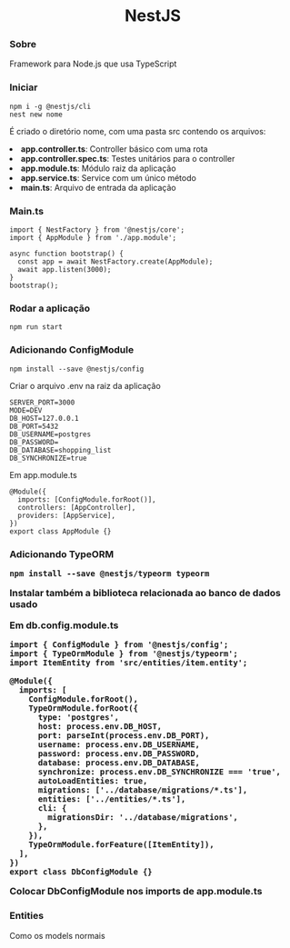 <h1 align="center">NestJS</h1>

<h3>Sobre</h3>
<p>Framework para Node.js que usa TypeScript</p>

<h3>Iniciar</h3>

```
npm i -g @nestjs/cli
nest new nome
```
<p>É criado o diretório nome, com uma pasta src contendo os arquivos:</p>
<li><b>app.controller.ts</b>: Controller básico com uma rota</li>
<li><b>app.controller.spec.ts</b>: Testes unitários para o controller</li>
<li><b>app.module.ts</b>: Módulo raiz da aplicação</li>
<li><b>app.service.ts</b>: Service com um único método</li>
<li><b>main.ts</b>: Arquivo de entrada da aplicação</li>

<h3>Main.ts</h3>

```
import { NestFactory } from '@nestjs/core';
import { AppModule } from './app.module';

async function bootstrap() {
  const app = await NestFactory.create(AppModule);
  await app.listen(3000);
}
bootstrap();
```
<h3>Rodar a aplicação</h3>

```
npm run start
```
<h3>Adicionando ConfigModule</h3>

```
npm install --save @nestjs/config
```
<p>Criar o arquivo .env na raiz da aplicação</p>

```
SERVER_PORT=3000
MODE=DEV
DB_HOST=127.0.0.1
DB_PORT=5432
DB_USERNAME=postgres
DB_PASSWORD=
DB_DATABASE=shopping_list
DB_SYNCHRONIZE=true
```
<p>Em app.module.ts</p>

```
@Module({
  imports: [ConfigModule.forRoot()],
  controllers: [AppController],
  providers: [AppService],
})
export class AppModule {}
```
<h3>Adicionando TypeORM</p>

```
npm install --save @nestjs/typeorm typeorm
```
<p>Instalar também a biblioteca relacionada ao banco de dados usado</p>
<p>Em db.config.module.ts</p>

```import { Module } from '@nestjs/common';
import { ConfigModule } from '@nestjs/config';
import { TypeOrmModule } from '@nestjs/typeorm';
import ItemEntity from 'src/entities/item.entity';

@Module({
  imports: [
    ConfigModule.forRoot(),
    TypeOrmModule.forRoot({
      type: 'postgres',
      host: process.env.DB_HOST,
      port: parseInt(process.env.DB_PORT),
      username: process.env.DB_USERNAME,
      password: process.env.DB_PASSWORD,
      database: process.env.DB_DATABASE,
      synchronize: process.env.DB_SYNCHRONIZE === 'true',
      autoLoadEntities: true,
      migrations: ['../database/migrations/*.ts'],
      entities: ['../entities/*.ts'],
      cli: {
        migrationsDir: '../database/migrations',
      },
    }),
    TypeOrmModule.forFeature([ItemEntity]),
  ],
})
export class DbConfigModule {}

```
<p>Colocar DbConfigModule nos imports de app.module.ts</p>

<h3>Entities</h3>
<p>Como os models normais</p>

